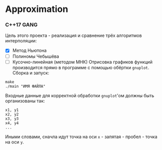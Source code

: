 # Approximation
### C++17 GANG 
Цель этого проекта - реализация и сравнение трёх алгоритмов интерполяции:
- [x] Метод Ньютона
- [ ] Полиномы Чебышёва
- [ ] Кусочно-линейная (методом МНК)
Отрисовка графиков функций производится прямо в программе с помощью обёртки `gnuplot`.
Сборка и запуск:
```
make
./main "ИМЯ ФАЙЛА"
```
Входные данные для корректной обработки `gnuplot`'ом должны быть организованы так:
```
x1, y1
x2, y2
x3, y3
x4, y4
...
```
Иными словами, сначла идут точка на оси `x` - запятая - пробел - точка на оси `y`.
